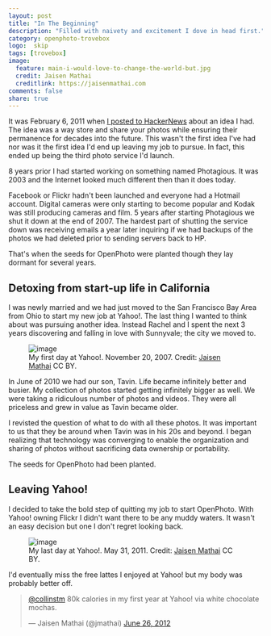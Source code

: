 ```yaml
---
layout: post
title: "In The Beginning"
description: "Filled with naivety and excitement I dove in head first."
category: openphoto-trovebox
logo:  skip
tags: [trovebox]
image:
  feature: main-i-would-love-to-change-the-world-but.jpg
  credit: Jaisen Mathai
  creditlink: https://jaisenmathai.com
comments: false
share: true
---
```


It was February 6, 2011 when [I posted to HackerNews](https://news.ycombinator.com/item?id=2184603) <small><i class="icon-external-link"></i></small> about an idea I had. The idea was a way store and share your photos while ensuring their permanence for decades into the future. This wasn't the first idea I've had nor was it the first idea I'd end up leaving my job to pursue. In fact, this ended up being the third photo service I'd launch.

8 years prior I had started working on something named Photagious. It was 2003 and the Internet looked much different then than it does today.

Facebook or Flickr hadn't been launched and everyone had a Hotmail account. Digital cameras were only starting to become popular and Kodak was still producing cameras and film. 5 years after starting Photagious we shut it down at the end of 2007. The hardest part of shutting the service down was receiving emails a year later inquiring if we had backups of the photos we had deleted prior to sending servers back to HP.

That's when the seeds for OpenPhoto were planted though they lay dormant for several years.

## Detoxing from start-up life in California

I was newly married and we had just moved to the San Francisco Bay Area from Ohio to start my new job at Yahoo!. The last thing I wanted to think about was pursuing another idea. Instead Rachel and I spent the next 3 years discovering and falling in love with Sunnyvale; the city we moved to.

<figure>
	<img src="/images/photos/2007-11-20-first-day-at-yahoo.jpg" alt="image" />
	<figcaption>My first day at Yahoo!. November 20, 2007. Credit: <a href="/">Jaisen Mathai</a> CC BY.</figcaption>
</figure>

In June of 2010 we had our son, Tavin. Life became infinitely better and busier. My collection of photos started getting infinitely bigger as well. We were taking a ridiculous number of photos and videos. They were all priceless and grew in value as Tavin became older.

I revisted the question of what to do with all these photos. It was important to us that they be around when Tavin was in his 20s and beyond. I began realizing that technology was converging to enable the organization and sharing of photos without sacrificing data ownership or portability.

The seeds for OpenPhoto had been planted.

## Leaving Yahoo!

I decided to take the bold step of quitting my job to start OpenPhoto.
With Yahoo! owning Flickr I didn't want there to be any muddy waters.
It wasn't an easy decision but one I don't regret looking back.

<figure>
	<img src="/images/photos/2011-05-31-last-latte-at-yahoo.jpg" alt="image" />
	<figcaption>My last day at Yahoo!. May 31, 2011. Credit: <a href="/">Jaisen Mathai</a> CC BY.</figcaption>
</figure>

I'd eventually miss the free lattes I enjoyed at Yahoo! but my body was probably better off.

<blockquote class="twitter-tweet" lang="en"><p><a href="https://twitter.com/collinstm">@collinstm</a> 80k calories in my first year at Yahoo! via white chocolate mochas.</p>&mdash; Jaisen Mathai (@jmathai) <a href="https://twitter.com/jmathai/status/217743726112538625">June 26, 2012</a></blockquote>
<script async src="//platform.twitter.com/widgets.js" charset="utf-8"></script>
